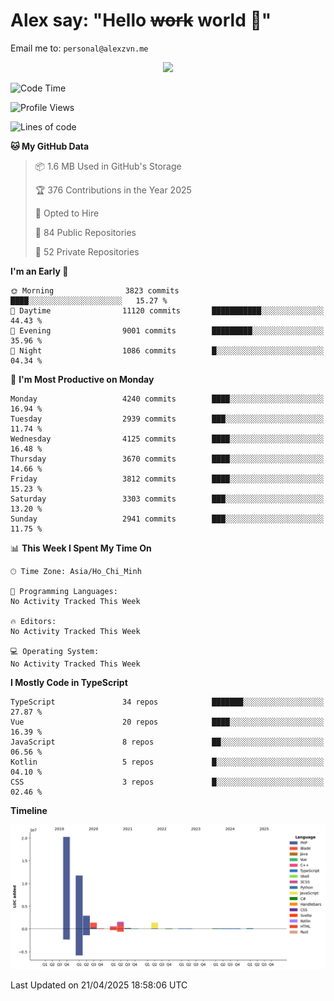 # Alex say: "Hello ~~work~~ world 🐾"
Email me to: `personal@alexzvn.me`


<p align=center>
  <a href="https://skillicons.dev">
    <img src="https://skillicons.dev/icons?i=ts,js,php,nodejs,bun,vue,nuxt,react,svelte,tauri,laravel,rust,mongodb,docker,electron,redis,rabbitmq,tailwind,git,cloudflare,elysia,mysql,nginx,rollupjs,sentry,ubuntu,yarn,html,css,vite" />
  </a>
</p>

<!--START_SECTION:waka-->
![Code Time](http://img.shields.io/badge/Code%20Time-1%2C066%20hrs%2055%20mins-blue)

![Profile Views](http://img.shields.io/badge/Profile%20Views-0-blue)

![Lines of code](https://img.shields.io/badge/From%20Hello%20World%20I%27ve%20Written-40.7%20million%20lines%20of%20code-blue)

**🐱 My GitHub Data** 

> 📦 1.6 MB Used in GitHub's Storage 
 > 
> 🏆 376 Contributions in the Year 2025
 > 
> 💼 Opted to Hire
 > 
> 📜 84 Public Repositories 
 > 
> 🔑 52 Private Repositories 
 > 
**I'm an Early 🐤** 

```text
🌞 Morning                3823 commits        ████░░░░░░░░░░░░░░░░░░░░░   15.27 % 
🌆 Daytime                11120 commits       ███████████░░░░░░░░░░░░░░   44.43 % 
🌃 Evening                9001 commits        █████████░░░░░░░░░░░░░░░░   35.96 % 
🌙 Night                  1086 commits        █░░░░░░░░░░░░░░░░░░░░░░░░   04.34 % 
```
📅 **I'm Most Productive on Monday** 

```text
Monday                   4240 commits        ████░░░░░░░░░░░░░░░░░░░░░   16.94 % 
Tuesday                  2939 commits        ███░░░░░░░░░░░░░░░░░░░░░░   11.74 % 
Wednesday                4125 commits        ████░░░░░░░░░░░░░░░░░░░░░   16.48 % 
Thursday                 3670 commits        ████░░░░░░░░░░░░░░░░░░░░░   14.66 % 
Friday                   3812 commits        ████░░░░░░░░░░░░░░░░░░░░░   15.23 % 
Saturday                 3303 commits        ███░░░░░░░░░░░░░░░░░░░░░░   13.20 % 
Sunday                   2941 commits        ███░░░░░░░░░░░░░░░░░░░░░░   11.75 % 
```


📊 **This Week I Spent My Time On** 

```text
🕑︎ Time Zone: Asia/Ho_Chi_Minh

💬 Programming Languages: 
No Activity Tracked This Week

🔥 Editors: 
No Activity Tracked This Week

💻 Operating System: 
No Activity Tracked This Week
```

**I Mostly Code in TypeScript** 

```text
TypeScript               34 repos            ███████░░░░░░░░░░░░░░░░░░   27.87 % 
Vue                      20 repos            ████░░░░░░░░░░░░░░░░░░░░░   16.39 % 
JavaScript               8 repos             ██░░░░░░░░░░░░░░░░░░░░░░░   06.56 % 
Kotlin                   5 repos             █░░░░░░░░░░░░░░░░░░░░░░░░   04.10 % 
CSS                      3 repos             █░░░░░░░░░░░░░░░░░░░░░░░░   02.46 % 
```



**Timeline**

![Lines of Code chart](https://raw.githubusercontent.com/alexzvn/alexzvn/main/assets/bar_graph.png)


 Last Updated on 21/04/2025 18:58:06 UTC
<!--END_SECTION:waka-->
